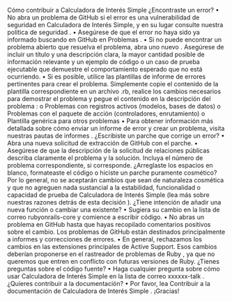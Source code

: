 Cómo contribuir a Calculadora de Interés Simple
¿Encontraste un error?
•	No abra un problema de GitHub si el error es una vulnerabilidad de seguridad en Calculadora de Interés Simple, y en su lugar consulte nuestra política de seguridad .
•	Asegúrese de que el error no haya sido ya informado buscando en GitHub en Problemas .
•	Si no puede encontrar un problema abierto que resuelva el problema, abra uno nuevo . Asegúrese de incluir un título y una descripción clara, la mayor cantidad posible de información relevante y un ejemplo de código o un caso de prueba ejecutable que demuestre el comportamiento esperado que no está ocurriendo.
•	Si es posible, utilice las plantillas de informe de errores pertinentes para crear el problema. Simplemente copie el contenido de la plantilla correspondiente en un archivo .rb, realice los cambios necesarios para demostrar el problema y pegue el contenido en la descripción del problema :
o	Problemas con registros activos (modelos, bases de datos)
o	Problemas con el paquete de acción (controladores, enrutamiento)
o	Plantilla genérica para otros problemas
•	Para obtener información más detallada sobre cómo enviar un informe de error y crear un problema, visita nuestras pautas de informes .
¿Escribiste un parche que corrige un error?
•	Abra una nueva solicitud de extracción de GitHub con el parche.
•	Asegúrese de que la descripción de la solicitud de relaciones públicas describa claramente el problema y la solución. Incluya el número de problema correspondiente, si corresponde.
¿Arreglaste los espacios en blanco, formateaste el código o hiciste un parche puramente cosmético?
Por lo general, no se aceptarán cambios que sean de naturaleza cosmética y que no agreguen nada sustancial a la estabilidad, funcionalidad o capacidad de prueba de Calculadora de Interés Simple (lea más sobre nuestras razones detrás de esta decisión ).
¿Tiene intención de añadir una nueva función o cambiar una existente?
•	Sugiera su cambio en la lista de correo rubyonrails-core y comience a escribir código.
•	No abras un problema en GitHub hasta que hayas recopilado comentarios positivos sobre el cambio. Los problemas de GitHub están destinados principalmente a informes y correcciones de errores.
•	En general, rechazamos los cambios en las extensiones principales de Active Support. Esos cambios deberían proponerse en el rastreador de problemas de Ruby , ya que no queremos que entren en conflicto con futuras versiones de Ruby.
¿Tienes preguntas sobre el código fuente?
•	Haga cualquier pregunta sobre cómo usar Calculadora de Interés Simple en la lista de correo xxxxxx-talk .
¿Quieres contribuir a la documentación?
•	Por favor, lea Contribuir a la documentación de Calculadora de Interés Simple .
¡Gracias!
